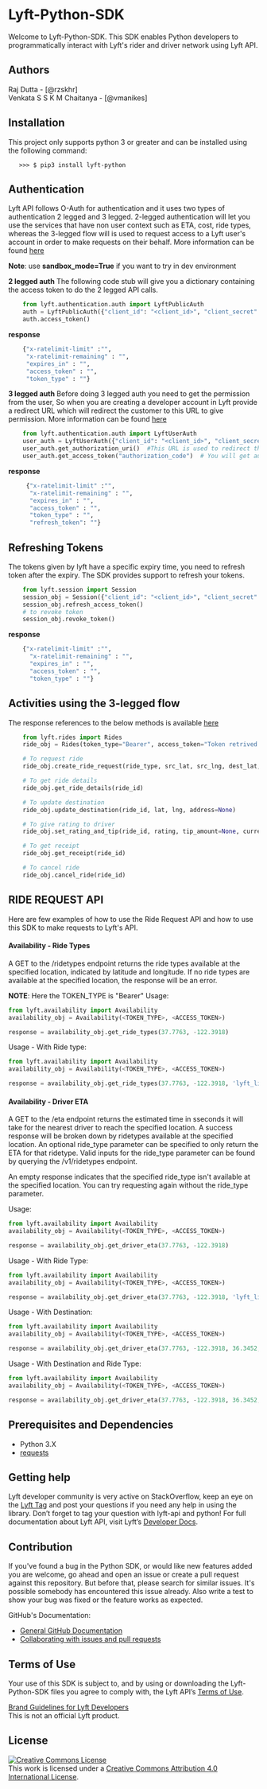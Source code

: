 # Lyft-Python-SDK

Welcome to Lyft-Python-SDK. This SDK enables Python developers to programmatically interact with Lyft's rider and driver network using Lyft API.

## Authors
Raj Dutta - [@rzskhr]
<br/>
Venkata S S K M Chaitanya - [@vmanikes]

## Installation
This project only supports python 3 or greater and can be installed using the following command:

```
   >>> $ pip3 install lyft-python
```

## Authentication
Lyft API follows O-Auth for authentication and it uses two types of authentication 2 legged and 3 legged.
2-legged authentication will let you use the services that have non user context such as ETA, cost, ride types, whereas the 3-legged flow will is used to request access to a Lyft user's account in order to make requests on their behalf. More information can be found [here](https://developer.lyft.com/docs/authentication#section-access-tokens)

**Note**: use **sandbox_mode=True** if you want to try in dev environment

**2 legged auth**
The following code stub will give you a dictionary containing the access token to do the 2 legged API calls.
```python
    from lyft.authentication.auth import LyftPublicAuth
    auth = LyftPublicAuth({"client_id": "<client_id>", "client_secret": "<client_secret>"}, sandbox_mode=True/False})
    auth.access_token()
```
**response**
```python
    {"x-ratelimit-limit" :"",
     "x-ratelimit-remaining" : "",
     "expires_in" : "",
     "access_token" : "",
     "token_type" : ""}
```
  **3 legged auth**
Before doing 3 legged auth you need to get the permission from the user, So when you are creating a developer account in Lyft provide a redirect URL which will redirect the customer to this URL to give permission. More information can be found [here](https://developer.lyft.com/docs/authentication#section-3-legged-flow-for-accessing-user-specific-endpoints)
```python
    from lyft.authentication.auth import LyftUserAuth
    user_auth = LyftUserAuth({"client_id": "<client_id>", "client_secret": "<client_secret>"}, [<list of scopes>], state, sandbox_mode=True/False})
    user_auth.get_authorization_uri()  #This URL is used to redirect the user
    user_auth.get_access_token("authorization_code")  # You will get authorization code once the user accepts
```
**response**
```python
     {"x-ratelimit-limit" :"",
      "x-ratelimit-remaining" : "",
      "expires_in" : "",
      "access_token" : "",
      "token_type" : "",
      "refresh_token": ""}
```

## Refreshing Tokens
The tokens given by lyft have a specific expiry time, you need to refresh token after the expiry. The SDK provides support to refresh your tokens.
```python
    from lyft.session import Session
    session_obj = Session({"client_id": "<client_id>", "client_secret": "<client_secret>"}, refresh_token, sandbox_mode=True/False}
    session_obj.refresh_access_token()
	# to revoke token
	session_obj.revoke_token()
```

**response**
```python
    {"x-ratelimit-limit" :"",
      "x-ratelimit-remaining" : "",
      "expires_in" : "",
      "access_token" : "",
      "token_type" : ""}
```

## Activities using the 3-legged flow
The response references to the below methods is available [here](https://developer.lyft.com/v1/reference)
```python
    from lyft.rides import Rides
    ride_obj = Rides(token_type="Bearer", access_token="Token retrived after user approves")

    # To request ride
    ride_obj.create_ride_request(ride_type, src_lat, src_lng, dest_lat, dest_lng, src_address=None, dest_address=None)

	# To get ride details
	ride_obj.get_ride_details(ride_id)

	# To update destination
	ride_obj.update_destination(ride_id, lat, lng, address=None)

	# To give rating to driver
	ride_obj.set_rating_and_tip(ride_id, rating, tip_amount=None, currency="USD")

	# To get receipt
	ride_obj.get_receipt(ride_id)

	# To cancel ride
	ride_obj.cancel_ride(ride_id)
```

## RIDE REQUEST API
Here are few examples of how to use the Ride Request API and how to use this SDK to make requests to Lyft's API.
#### Availability - Ride Types
A GET to the /ridetypes endpoint returns the ride types available at the specified location, indicated by latitude and longitude. If no ride types are available at the specified location, the response will be an error.

**NOTE**: Here the TOKEN_TYPE is "Bearer"
Usage:
```python
from lyft.availability import Availability
availability_obj = Availability(<TOKEN_TYPE>, <ACCESS_TOKEN>)

response = availability_obj.get_ride_types(37.7763, -122.3918)
```

Usage - With Ride type:
```python
from lyft.availability import Availability
availability_obj = Availability(<TOKEN_TYPE>, <ACCESS_TOKEN>)

response = availability_obj.get_ride_types(37.7763, -122.3918, 'lyft_line')
```

#### Availability - Driver ETA
A GET to the /eta endpoint returns the estimated time in sseconds it will take for the nearest driver to reach the specified location. A success response will be broken down by ridetypes available at the specified location. An optional ride_type parameter can be specified to only return the ETA for that ridetype. Valid inputs for the ride_type parameter can be found by querying the /v1/ridetypes endpoint.

An empty response indicates that the specified ride_type isn't available at the specified location. You can try requesting again without the ride_type parameter.

Usage:
```python
from lyft.availability import Availability
availability_obj = Availability(<TOKEN_TYPE>, <ACCESS_TOKEN>)

response = availability_obj.get_driver_eta(37.7763, -122.3918)
```

Usage - With Ride Type:
```python
from lyft.availability import Availability
availability_obj = Availability(<TOKEN_TYPE>, <ACCESS_TOKEN>)

response = availability_obj.get_driver_eta(37.7763, -122.3918, 'lyft_line')
```

Usage - With Destination:
```python
from lyft.availability import Availability
availability_obj = Availability(<TOKEN_TYPE>, <ACCESS_TOKEN>)

response = availability_obj.get_driver_eta(37.7763, -122.3918, 36.3452, -121.3435)
```

Usage - With Destination and Ride Type:
```python
from lyft.availability import Availability
availability_obj = Availability(<TOKEN_TYPE>, <ACCESS_TOKEN>)

response = availability_obj.get_driver_eta(37.7763, -122.3918, 36.3452, -121.3435, 'lyft_line')
```


## Prerequisites and Dependencies
- Python 3.X
- [requests](http://docs.python-requests.org/en/latest/)

## Getting help
Lyft developer community is very active on StackOverflow, keep an eye on the [Lyft Tag](https://stackoverflow.com/questions/tagged/lyft-api) and post your questions if you need any help in using the library. Don’t forget to tag your question with lyft-api and python!
For full documentation about Lyft API, visit Lyft’s [Developer Docs](https://developer.lyft.com/docs).

## Contribution
If you've found a bug in the Python SDK, or would like new features added you are welcome, go ahead and open an issue or create a pull request against this repository. But before that, please search for similar issues. It's possible somebody has encountered this issue already. Also write a test to show your bug was fixed or the feature works as expected.

GitHub's Documentation:
- [General GitHub Documentation](https://help.github.com/)
- [Collaborating with issues and pull requests](https://help.github.com/categories/collaborating-with-issues-and-pull-requests/)

## Terms of Use
Your use of this SDK is subject to, and by using or downloading the Lyft-Python-SDK files you agree to comply with, the Lyft API’s [Terms of Use](https://developer.lyft.com/docs/lyft-developer-platform-terms-of-use).

[Brand Guidelines for Lyft Developers](https://developer.lyft.com/docs/brand-guidelines)
<br/>
This is not an official Lyft product.

## License
<a rel="license" href="http://creativecommons.org/licenses/by/4.0/"><img alt="Creative Commons License" style="border-width:0" src="https://i.creativecommons.org/l/by/4.0/88x31.png" /></a><br />This work is licensed under a <a rel="license" href="http://creativecommons.org/licenses/by/4.0/">Creative Commons Attribution 4.0 International License</a>.
